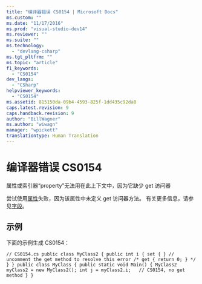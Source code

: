 ```yaml
---
title: "编译器错误 CS0154 | Microsoft Docs"
ms.custom: ""
ms.date: "11/17/2016"
ms.prod: "visual-studio-dev14"
ms.reviewer: ""
ms.suite: ""
ms.technology: 
  - "devlang-csharp"
ms.tgt_pltfrm: ""
ms.topic: "article"
f1_keywords: 
  - "CS0154"
dev_langs: 
  - "CSharp"
helpviewer_keywords: 
  - "CS0154"
ms.assetid: 815150da-09b4-4593-825f-1dd435c92da8
caps.latest.revision: 9
caps.handback.revision: 9
author: "BillWagner"
ms.author: "wiwagn"
manager: "wpickett"
translationtype: Human Translation
---
```

# 编译器错误 CS0154
属性或索引器“property”无法用在此上下文中，因为它缺少 get 访问器  
  
 尝试使用[属性](../../csharp/programming-guide/classes-and-structs/using-properties.md)失败，因为该属性中未定义 get 访问器方法。 有关更多信息，请参见[字段](../../csharp/programming-guide/classes-and-structs/fields.md)。  
  
## 示例  
 下面的示例生成 CS0154：  
  
```  
// CS0154.cs public class MyClass2 { public int i { set { } // uncomment the get method to resolve this error /* get { return 0; } */ } } public class MyClass { public static void Main() { MyClass2 myClass2 = new MyClass2(); int j = myClass2.i;   // CS0154, no get method } }  
```